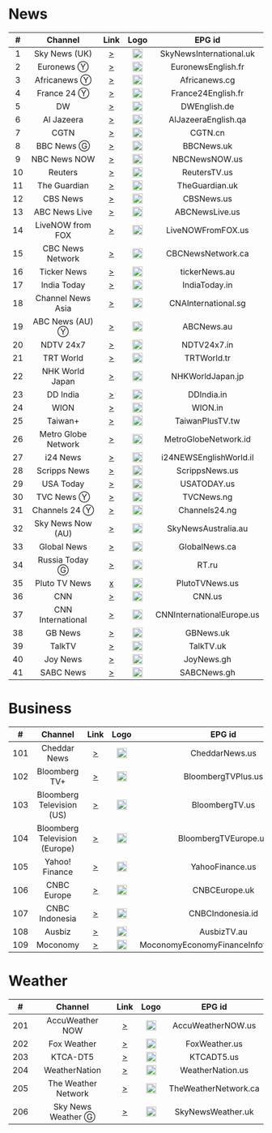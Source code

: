 <h1>News</h1>

| #   | Channel         | Link  | Logo | EPG id |
|:---:|:---------------:|:-----:|:----:|:------:|
| 1  |    Sky News (UK)    |  [>](https://ythls.armelin.one/channel/UCoMdktPbSTixAyNGwb-UYkQ.m3u8)  |  <img height="20" src="https://d2n0069hmnqmmx.cloudfront.net/epgdata/1.0/newchanlogos/512/512/skychb1404.png"/>   |  SkyNewsInternational.uk  |
| 2  |      Euronews Ⓨ     |  [>](https://www.youtube.com/euronews/live)  |  <img height="20" src="https://upload.wikimedia.org/wikipedia/commons/thumb/9/9c/Euronews_2022.svg/640px-Euronews_2022.svg.png"/>  |  EuronewsEnglish.fr  |
| 3  |     Africanews Ⓨ    |  [>](https://www.youtube.com/africanews/live)  |  <img height="20" src="https://i.imgur.com/xocvePC.png"/>  |  Africanews.cg  |
| 4  |      France 24 Ⓨ    |  [>](https://www.youtube.com/france24english/live)  |  <img height="20" src="https://i.imgur.com/61MSiq9.png"/>   |  France24English.fr  |
| 5  |         DW          |   [>](https://dwamdstream102.akamaized.net/hls/live/2015525/dwstream102/index.m3u8)  |  <img height="20" src="https://i.imgur.com/A1xzjOI.png"/>  |  DWEnglish.de  |
| 6  |     Al Jazeera      |   [>](https://live-hls-web-aje.getaj.net/AJE/index.m3u8)  |  <img height="20" src="https://i.imgur.com/BB93NQP.png"/>  |  AlJazeeraEnglish.qa |
| 7  |        CGTN         |  [>](https://news.cgtn.com/resource/live/english/cgtn-news.m3u8)  |  <img height="20" src="https://i.imgur.com/fMsJYzl.png"/>  |  CGTN.cn |
| 8  |     BBC News Ⓖ      |  [>](https://vs-hls-push-uk.live.fastly.md.bbci.co.uk/x=4/i=urn:bbc:pips:service:bbc_news_channel_hd/iptv_hd_abr_v1.m3u8)  |  <img height="20" src="https://raw.githubusercontent.com/tv-logo/tv-logos/main/countries/united-kingdom/bbc-news-uk.png"/>  |  BBCNews.uk  |
| 9  |    NBC News NOW     |  [>](https://dai2.xumo.com/amagi_hls_data_xumo1212A-xumo-nbcnewsnow/CDN/master.m3u8)  |  <img height="20" src="https://raw.githubusercontent.com/tv-logo/tv-logos/main/countries/united-kingdom/nbc-news-now-uk.png"/>  |  NBCNewsNOW.us |
| 10 |       Reuters       |  [>](https://reuters-reutersnow-1-nl.samsung.wurl.tv/playlist.m3u8)  |  <img height="20" src="https://i.imgur.com/6eQ2nCJ.png"/>  |  ReutersTV.us |
| 11 |    The Guardian     |  [>](https://rakuten-guardian-1-ie.samsung.wurl.tv/playlist.m3u8)  |  <img height="20" src="https://i.imgur.com/o9AYq9V.png"/>  |  TheGuardian.uk |
| 12 |      CBS News       |  [>](https://dai.google.com/linear/hls/event/Sid4xiTQTkCT1SLu6rjUSQ/master.m3u8)  |  <img height="20" src="https://raw.githubusercontent.com/tv-logo/tv-logos/main/countries/united-states/cbs-news-us.png"/>  |  CBSNews.us |
| 13 |    ABC News Live    |  [>](https://lnc-abc-news.tubi.video/index.m3u8)  |  <img height="20" src="https://raw.githubusercontent.com/tv-logo/tv-logos/main/countries/united-states/abc-news-live-hz-us.png"/>  |  ABCNewsLive.us |
| 14 |  LiveNOW from FOX   |  [>](https://lnc-fox-live-now.tubi.video/index.m3u8)  |  <img height="20" src="https://i.imgur.com/1JnyzHv.png"/>  |  LiveNOWFromFOX.us |
| 15 |  CBC News Network   |  [>](https://dai2.xumo.com/amagi_hls_data_xumo1212A-redboxcbcnews/CDN/playlist.m3u8)  |  <img height="20" src="https://i.imgur.com/SjTdhvJ.png"/>  |  CBCNewsNetwork.ca |
| 16 |     Ticker News     |  [>](https://cdn-uw2-prod.tsv2.amagi.tv/linear/amg01486-tickernews-tickernewsweb-ono/playlist.m3u8)  |  <img height="20" src="https://i.imgur.com/z7M0QxV.png"/>   |  tickerNews.au  |
| 17 |     India Today     |  [>](https://indiatodaylive.akamaized.net/hls/live/2014320/indiatoday/indiatodaylive/playlist.m3u8)  |  <img height="20" src="https://i.imgur.com/koFYddE.png"/>  |  IndiaToday.in |
| 18 |  Channel News Asia  |  [>](https://ythls.armelin.one/channel/UC83jt4dlz1Gjl58fzQrrKZg.m3u8)  |  <img height="20" src="https://i.imgur.com/xWglicB.png"/>  |  CNAInternational.sg  |
| 19 |    ABC News (AU) Ⓨ  |  [>](https://www.youtube.com/@abcnewsaustralia/live)  |  <img height="20" src="https://i.imgur.com/BrW7gk8.png"/>  |  ABCNews.au  |
| 20 |      NDTV 24x7      |  [>](https://ythls.armelin.one/channel/UCZFMm1mMw0F81Z37aaEzTUA.m3u8)  |  <img height="20" src="https://raw.githubusercontent.com/tv-logo/tv-logos/main/countries/india/ndtv-24x7-in.png"/>  |  NDTV24x7.in  |
| 21 |      TRT World      |  [>](https://ythls.armelin.one/channel/UC7fWeaHhqgM4Ry-RMpM2YYw.m3u8)  |  <img height="20" src="https://upload.wikimedia.org/wikipedia/commons/thumb/2/27/TRT_World.svg/512px-TRT_World.svg.png"/>  |  TRTWorld.tr  |
| 22 |   NHK World Japan   |  [>](https://ythls.armelin.one/channel/UCSPEjw8F2nQDtmUKPFNF7_A.m3u8)  |  <img height="20" src="https://upload.wikimedia.org/wikipedia/commons/thumb/8/8d/NHK_World-Japan_TV.svg/512px-NHK_World-Japan_TV.svg.png"/>  |  NHKWorldJapan.jp  |
| 23 |      DD India       |  [>](https://ythls.armelin.one/channel/UCGDQNvybfDDeGTf4GtigXaw.m3u8)  |   <img height="20" src="https://i.imgur.com/45uptR8.png"/>  |  DDIndia.in  |
| 24 |        WION         |  [>](https://ythls.armelin.one/channel/UC_gUM8rL-Lrg6O3adPW9K1g.m3u8)  |   <img height="20" src="https://i.imgur.com/Wc5Z3iS.png"/>  |  WION.in  |
| 25 |       Taiwan+       |  [>](https://ythls.armelin.one/channel/UC7c6rvyAZLpKGk8ttVnpnLA.m3u8)  |   <img height="20" src="https://i.imgur.com/SfcZyqm.png"/>   |  TaiwanPlusTV.tw  |
| 26 | Metro Globe Network |  [>](https://edge.medcom.id/live-edge/smil:mgnch.smil/playlist.m3u8)  |   <img height="20" src="https://i.imgur.com/aiiinzg.png"/>  |  MetroGlobeNetwork.id  |
| 27 |      i24 News       |  [>](https://bcovlive-a.akamaihd.net/6e3dd61ac4c34d6f8fb9698b565b9f50/eu-central-1/5377161796001/playlist-all_dvr.m3u8) |  <img height="20" src="https://upload.wikimedia.org/wikipedia/commons/thumb/7/79/LOGO_i24NEWS.png/512px-LOGO_i24NEWS.png"/>  |  i24NEWSEnglishWorld.il   |
| 28 |    Scripps News     |  [>](https://content.uplynk.com/channel/4bb4901b934c4e029fd4c1abfc766c37.m3u8)  |  <img height="20" src="https://i.imgur.com/UfN6aAi.png"/>  |  ScrippsNews.us  |
| 29 |      USA Today      |  [>](https://lnc-usa-today.tubi.video/playlist.m3u8)  |  <img height="20" src="https://i.imgur.com/37K0AZX.png"/>  |  USATODAY.us  |
| 30 |      TVC News Ⓨ    |  [>](https://www.youtube.com/tvcnewsnigeria/live)  |  <img height="20" src="https://i.imgur.com/jaSq18B.png"/>  |  TVCNews.ng  |
| 31 |     Channels 24 Ⓨ  |  [>](https://www.youtube.com/channelstelevision/live)  |  <img height="20" src="https://upload.wikimedia.org/wikipedia/en/7/76/Channels_TV.jpg"/>  |  Channels24.ng  |
| 32 |  Sky News Now (AU)  |  [>](https://i.mjh.nz/sky-news-now.m3u8)  |  <img height="20" src="https://upload.wikimedia.org/wikipedia/en/thumb/1/10/Sky_News_Australia_logo_-_2019.svg/512px-Sky_News_Australia_logo_-_2019.svg.png"/> |  SkyNewsAustralia.au  |
| 33 |     Global News     |  [>](https://live.corusdigitaldev.com/groupd/live/49a91e7f-1023-430f-8d66-561055f3d0f7/live.isml/.m3u8)  |  <img height="20" src="https://i.imgur.com/xk1QOhW.png"/>  |  GlobalNews.ca  |
| 34 |   Russia Today Ⓖ    |  [>](https://rt-glb.rttv.com/live/rtnews/playlist.m3u8)  |  <img height="20" src="https://upload.wikimedia.org/wikipedia/commons/thumb/a/a0/Russia-today-logo.svg/512px-Russia-today-logo.svg.png"/>  |  RT.ru  |
| 35 |    Pluto TV News    |  [x]() | <img height="20" src="https://i.imgur.com/JdqA4r9.png"/>  |  PlutoTVNews.us |
| 36 |         CNN         |  [>](https://raw.githubusercontent.com/Alstruit/adaptive-streams/alstruit-10_23_us/streams/us/CNNUSA.us.m3u8)  |  <img height="20" src="https://raw.githubusercontent.com/tv-logo/tv-logos/main/countries/united-states/cnn-us.png"/>  |  CNN.us  |
| 37 |  CNN International  |  [>](https://turnerlive.warnermediacdn.com/hls/live/586495/cnngo/cnn_slate/VIDEO_0_3564000.m3u8)  |  <img height="20" src="https://raw.githubusercontent.com/tv-logo/tv-logos/main/countries/united-states/cnn-us.png"/>  |  CNNInternationalEurope.us |
| 38 |       GB News       |  [>](https://ythls.armelin.one/channel/UC0vn8ISa4LKMunLbzaXLnOQ.m3u8)  |  <img height="20" src="https://upload.wikimedia.org/wikipedia/en/thumb/3/35/GB_News_Logo.svg/512px-GB_News_Logo.svg.png"/>  |  GBNews.uk  |
| 39 |       TalkTV        |  [>](https://live-talktv-ssai.simplestreamcdn.com/v1/master/82267e84b9e5053b3fd0ade12cb1a146df74169a/talktv-live/index.m3u8)  |  <img height="20" src="https://i.imgur.com/KxHWpQB.png"/>  |  TalkTV.uk |
| 40 |      Joy News       |  [>](https://ythls.armelin.one/channel/UChd1DEecCRlxaa0-hvPACCw.m3u8)  |  <img height="20" src="https://i.imgur.com/kGuMNmR.png"/>  |  JoyNews.gh  |
| 41 |      SABC News      |  [>](https://sabconetanw.cdn.mangomolo.com/news/smil:news.stream.smil/chunklist_b250000_t64MjQwcA==.m3u8)  | <img height="20" src="https://i.imgur.com/H9q3Q9d.png"/>  |  SABCNews.gh  |

<h1>Business</h1>

|  #  |            Channel            |                               Link                                |                                                      Logo                                                      |       EPG id       |
|:---:|:-----------------------------:|:-----------------------------------------------------------------:|:--------------------------------------------------------------------------------------------------------------:|:------------------:|
| 101 |         Cheddar News          |          [>](https://dbrb49pjoymg4.cloudfront.net/10001/99991220/hls/index.m3u8?ads.xumo_channelId=99991220&ads._fw_ifa_type=dpid&ads._fw_did=43135081-0e2e-2a3f-b10c-4ade81d0e829&ads.amznappId=[AMZN_APP_ID]&ads.lat=[LAT]&ads.lon=[LON]&ads.os=[OS]&ads.osv=[OS_VERSION]&ads.asnw=&ads.caid=Cheddar&ads.csid=xumo_desktopweb_cheddar_ssai&ads._fw_is_lat=0&ads._fw_us_privacy=1YNN&ads._fw_coppa=0&ads.genre=News&ads._fw_content_category=IAB12&ads._fw_content_language=en&ads._fw_content_genre=News&ads._fw_content_rating=TV-PG&ads.xumo_contentId=161&ads.xumo_contentName=Cheddar&ads.xumo_providerId=161&ads.xumo_providerName=Cheddar&ads._fw_deviceMake=&ads._fw_device_model=&ads.channelId=99991220&ads.xumo_platform=desktopweb&ads.site_id=26840&ads.appName=xumo&ads.appVersion=2.18.0&ads._fw_app_bundle=&ads._fw_app_store_url=&ads.site_name=XumoPlay&ads.site_page=https%253A%252F%252Fplay.xumo.com)           |                            <img height="20" src="https://i.imgur.com/tuP9GW8.png"/>                            |   CheddarNews.us   |
| 102 |         Bloomberg TV+         | [>](https://bloomberg.com/media-manifest/streams/phoenix-us.m3u8) |                            <img height="20" src="https://i.imgur.com/xGlToly.png"/>                            | BloombergTVPlus.us |
| 103 |   Bloomberg Television (US)   |       [>](https://bloomberg.com/media-manifest/streams/us.m3u8)       |           <img height="20" src="https://i.imgur.com/OuogLHx.png"/>           |  BloombergTV.us  |
| 104 | Bloomberg Television (Europe) |       [>](https://bloomberg.com/media-manifest/streams/eu.m3u8)       |           <img height="20" src="https://i.imgur.com/OuogLHx.png"/>           |  BloombergTVEurope.uk  |
| 105 |        Yahoo! Finance         |     [>](https://d1ewctnvcwvvvu.cloudfront.net/playlist.m3u8)      |                            <img height="20" src="https://i.imgur.com/43oHsHL.png"/>                            |  YahooFinance.us   |
| 106 |          CNBC Europe          |       [>](https://amg01079-nbcuuk-amg01079c1-samsung-es-1261.playouts.now.amagi.tv/playlist/amg01079-nbcuukfast-cnbcpe-samsunges/playlist.m3u8)       |           <img height="20" src="https://d2n0069hmnqmmx.cloudfront.net/epgdata/1.0/newchanlogos/512/512/skychb1088.png"/>           |    CNBCEurope.uk     |
| 107 |        CNBC Indonesia         |       [>](https://live.cnbcindonesia.com/livecnbc/smil:cnbctv.smil/master.m3u8)       |           <img height="20" src="https://i.imgur.com/bUfeG7Y.png"/>           |    CNBCIndonesia.id     |
| 108 |            Ausbiz             |       [>](https://d9quh89lh7dtw.cloudfront.net/public-output/index.m3u8)       |           <img height="20" src="https://i.imgur.com/8vGGdB0.png"/>           |   AusbizTV.au   |
| 109 |           Moconomy            |       [>](https://amogonetworx-moconomy-2-us.tcl.wurl.tv/playlist.m3u8)       |           <img height="20" src="https://i.imgur.com/GvqbLZB.png"/>           |  MoconomyEconomyFinanceInfotainment.us  |

<h1>Weather</h1>

| #   | Channel         | Link  | Logo | EPG id |
|:---:|:---------------:|:-----:|:----:|:------:|
| 201 | AccuWeather NOW |  [>](https://cdn-ue1-prod.tsv2.amagi.tv/linear/amg00684-accuweather-accuweather-plex/playlist.m3u8)  |  <img height="20" src="https://i.imgur.com/M8wbVYK.png"/>  |  AccuWeatherNOW.us |
| 202 |   Fox Weather   |  [>](https://lnc-fox-weather.tubi.video/index.m3u8)  |  <img height="20" src="https://upload.wikimedia.org/wikipedia/commons/thumb/b/b9/Fox_Weather_logo.svg/512px-Fox_Weather_logo.svg.png"/>  |  FoxWeather.us  |
| 203 |    KTCA-DT5     |  [>](https://api.new.livestream.com/accounts/12638076/events/8488790/live.m3u8)  |  <img height="20" src="https://upload.wikimedia.org/wikipedia/en/b/be/Twin_Cities_Public_Television_logo_%28PBS%29.png"/>  |  KTCADT5.us  |
| 204 |    WeatherNation    | [>](http://cfd-v4-service-channel-stitcher-use1-1.prd.pluto.tv/stitch/hls/channel/5d2cb7ac552e3773bc48982e/master.m3u8?appName=web&appVersion=unknown&clientTime=0&deviceDNT=0&deviceId=6c2d1028-30d3-11ef-9cf5-e9ddff8ff496&deviceMake=Chrome&deviceModel=web&deviceType=web&deviceVersion=unknown&includeExtendedEvents=false&serverSideAds=false&sid=dcca8395-396e-4be0-9049-564f29c5ac9b) | <img height="20" src="https://upload.wikimedia.org/wikipedia/commons/thumb/d/de/WeatherNation_Logo.svg/512px-WeatherNation_Logo.svg.png"/> | WeatherNation.us  |
| 205 | The Weather Network | [>](https://d3f6rv2ihfj09x.cloudfront.net/v1/master/3722c60a815c199d9c0ef36c5b73da68a62b09d1/cc-4l4ssesb90374-ssai-prd/playlist.m3u8?ads.device_did=%7BPSID%7D&ads.device_dnt=%7BTARGETOPT%7D&ads.app_domain=%7BAPP_DOMAIN%7D&ads.app_name=%7BAPP_NAME%7D) | <img height="20" src="https://upload.wikimedia.org/wikipedia/en/thumb/b/bf/TWN_Logo_2011.svg/2560px-TWN_Logo_2011.svg.png"/> | TheWeatherNetwork.ca  |
| 206 |  Sky News Weather Ⓖ  | [>](https://distro001-gb-hls1-prd.delivery.skycdp.com/easel_cdn/ngrp:weather_loop.stream_all/playlist.m3u8) | <img height="20" src="https://pbs.twimg.com/profile_images/1604994875459518464/lGt2wEqM_400x400.jpg"/> | SkyNewsWeather.uk  |


